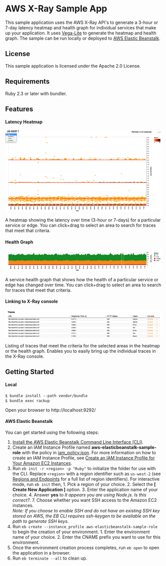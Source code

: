 # AWS X-Ray Sample App
This sample application uses the AWS X-Ray API's to generate a 3-hour or 7-day latency heatmap and health graph for individual services that make up your application. It uses [Vega-Lite](https://vega.github.io/vega-lite/) to generate the heatmap and health graph. The sample can be run locally or deployed to [AWS Elastic Beanstalk](http://aws.amazon.com/elasticbeanstalk/).

## License
This sample application is licensed under the Apache 2.0 License. 

## Requirements
Ruby 2.3 or later with bundler.

## Features
#### Latency Heatmap
![](misc/latencyHeatmap.png)

A heatmap showing the latency over time (3-hour or 7-days) for a particular service or edge. You can click+drag to select an area to search for traces that meet that criteria.

#### Health Graph
![](misc/serviceHealth.png)

A service health graph that shows how the health of a particular service or edge has changed over time. You can click+drag to select an area to search for traces that meet that criteria.

#### Linking to X-Ray console
![](misc/traces.png)

Listing of traces that meet the criteria for the selected areas in the heatmap or the health graph. Enables you to easily bring up the individual traces in the X-Ray console.

## Getting Started
#### Local
```
$ bundle install --path vendor/bundle
$ bundle exec rackup
```
Open your browser to http://localhost:9292/

#### AWS Elastic Beanstalk
You can get started using the following steps:
  1. [Install the AWS Elastic Beanstalk Command Line Interface (CLI)](http://docs.aws.amazon.com/elasticbeanstalk/latest/dg/eb-cli3-install.html).
  2. Create an IAM Instance Profile named **aws-elasticbeanstalk-sample-role** with the policy in [iam_policy.json](iam_policy.json). For more information on how to create an IAM Instance Profile, see [Create an IAM Instance Profile for Your Amazon EC2 Instances](https://docs.aws.amazon.com/codedeploy/latest/userguide/how-to-create-iam-instance-profile.html).
  3. Run `eb init -r <region> -p "Ruby"` to initialize the folder for use with the CLI. Replace `<region>` with a region identifier such as `us-west-2` (see [Regions and Endpoints](https://docs.amazonaws.cn/en_us/general/latest/gr/rande.html#elasticbeanstalk_region) for a full list of region identifiers). For interactive mode, run `eb init` then,
    1. Pick a region of your choice.
    2. Select the **[ Create New Application ]** option.
    3. Enter the application name of your choice.
    4. Answer **yes** to *It appears you are using Node.js. Is this correct?*.
    7. Choose whether you want SSH access to the Amazon EC2 instances.  
      *Note: If you choose to enable SSH and do not have an existing SSH key stored on AWS, the EB CLI requires ssh-keygen to be available on the path to generate SSH keys.*  
  4. Run `eb create --instance_profile aws-elasticbeanstalk-sample-role` to begin the creation of your environment.
    1. Enter the environment name of your choice.
    2. Enter the CNAME prefix you want to use for this environment.
  5. Once the environment creation process completes, run `eb open` to open the application in a browser.
  6. Run `eb terminate --all` to clean up.

